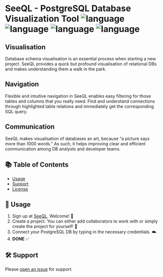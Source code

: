 # SeeQL - PostgreSQL Database Visualization Tool ![language](https://img.shields.io/badge/language-Ruby-red.svg) ![language](https://img.shields.io/badge/language-HTML-orange.svg) ![language](https://img.shields.io/badge/language-Javascript-yellow.svg) ![language](https://img.shields.io/badge/language-CSS-blueviolet.svg)

## Visualisation
Database schema visualisation is an essential process when starting a new project. SeeQL provides a quick but profound visualisation of relational DBs and makes understanding them a walk in the park.

## Navigation
Flexible and intuitive navigation in SeeQL enables easy filtering for those tables and columns that you really need. Find and understand connections through highlighted table relations and immediately get the corresponding SQL query.

## Communication
SeeQL makes visualisation of databases an art, because “a picture says more than 1000 words.” As such, it helps improving clear and efficient communication among DB analysts and developer teams.

## :books: Table of Contents

- [Usage](#rocket-usage)
- [Support](#hammer_and_wrench-support)
- [License](#scroll-license)

## :rocket: Usage

1. Sign up at [SeeQL](https://www.seeql.dev/). Welcome! :wave:
2. Create a project. You can either add collaborators to work with or simply create the project for yourself! :unicorn:
3. Connect your PostgreSQL DB by typing in the necessary credentials. :cloud:
4. **DONE** :white_check_mark:

## :hammer_and_wrench: Support

Please [open an issue](https://github.com/Bruncky/SeeQL/issues/new) for support.
